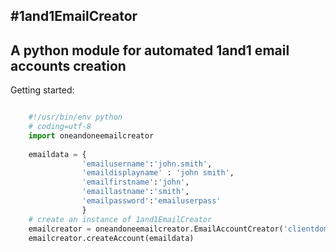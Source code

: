 #1and1EmailCreator
---

## A python module for automated 1and1 email accounts creation


Getting started:

```python

	#!/usr/bin/env python
	# coding=utf-8
    import oneandoneemailcreator
    
    emaildata = {
                'emailusername':'john.smith', 
                'emaildisplayname' : 'john smith', 
                'emailfirstname':'john', 
                'emaillastname':'smith',
                'emailpassword':'emailuserpass'
                }
    # create an instance of 1and1EmailCreator
	emailcreator = oneandoneemailcreator.EmailAccountCreator('clientdomain.com', '1and1clientSecretePass')
	emailcreator.createAccount(emaildata) 	
```	
